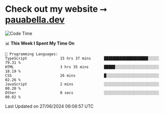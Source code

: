 # Check out my website ⭢ [pauabella.dev](https://pauabella.dev)

<!--START_SECTION:waka-->
![Code Time](http://img.shields.io/badge/Code%20Time-3%2C502%20hrs%2012%20mins-blue)

📊 **This Week I Spent My Time On** 

```text
💬 Programming Languages: 
TypeScript               15 hrs 37 mins      ████████████████████░░░░░   79.31 % 
HTML                     3 hrs 35 mins       █████░░░░░░░░░░░░░░░░░░░░   18.19 % 
CSS                      26 mins             █░░░░░░░░░░░░░░░░░░░░░░░░   02.26 % 
JavaScript               2 mins              ░░░░░░░░░░░░░░░░░░░░░░░░░   00.20 % 
Other                    0 secs              ░░░░░░░░░░░░░░░░░░░░░░░░░   00.02 % 
```


 Last Updated on 27/06/2024 06:06:57 UTC
<!--END_SECTION:waka-->
